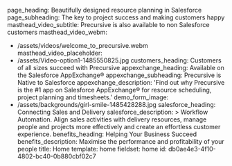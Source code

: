 page_heading: Beautifully designed resource planning in Salesforce
page_subheading: The key to project success and making customers happy
masthead_video_subtitle: Precursive is also available to non Salesforce customers
masthead_video_webm:
  - /assets/videos/welcome_to_precursive.webm
masthead_video_placeholder:
  - /assets/Video-option1-1485550825.jpg
customers_heading: Customers of all sizes succeed with Precursive
appexchange_heading: Available on the Salesforce AppExchange®
appexchange_subheading: Precursive is Native to Salesforce
appexchange_description: 'Find out why Precursive is the #1 app on Salesforce AppExchange® for resource scheduling, project planning and timesheets.'
demo_form_image:
  - /assets/backgrounds/girl-smile-1485428288.jpg
salesforce_heading: Connecting Sales and Delivery
salesforce_description: >
  Workflow Automation. Align sales activities with delivery resources, manage people and projects more
  effectively and create an effortless customer experience.
benefits_heading: Helping Your Business Succeed
benefits_description: Maximise the performance and profitability of your people
title: Home
template: home
fieldset: home
id: db0ae4e3-4f10-4802-bc40-0b880cbf02c7
